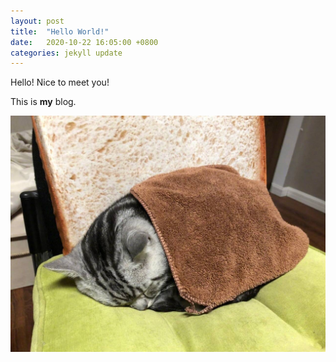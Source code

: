 ```yaml
---
layout: post
title:  "Hello World!"
date:   2020-10-22 16:05:00 +0800
categories: jekyll update
---
```

Hello! Nice to meet you!

This is **my** blog.

![Put a lovely cat here to attract viewers!](/img/IMG_0088.JPG)
